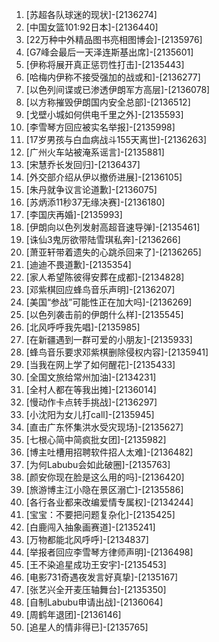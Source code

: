 
1. [苏超各队球迷的现状]-[2136274]
1. [中国女篮101:92日本]-[2136440]
1. [22万种中外精品图书亮相图博会]-[2135976]
1. [G7峰会最后一天泽连斯基出席]-[2135601]
1. [伊称将展开真正惩罚性打击]-[2135443]
1. [哈梅内伊称不接受强加的战或和]-[2136277]
1. [以色列间谍或已渗透伊朗军方高层]-[2136078]
1. [以方称摧毁伊朗国内安全总部]-[2136512]
1. [戈壁小城如何供电千里之外]-[2135593]
1. [李雪琴方回应被实名举报]-[2135998]
1. [17岁男孩与白血病战斗155天离世]-[2136263]
1. [广州火车站被淹系谣言]-[2135881]
1. [宋慧乔长发回归]-[2136437]
1. [外交部介绍从伊以撤侨进展]-[2136105]
1. [朱丹就争议言论道歉]-[2136075]
1. [苏炳添11秒37无缘决赛]-[2136180]
1. [李国庆再婚]-[2135993]
1. [伊朗向以色列发射高超音速导弹]-[2135461]
1. [诛仙3鬼厉欲带陆雪琪私奔]-[2136266]
1. [萧亚轩带着遗失的心跳杀回来了]-[2136265]
1. [迪迪不畏道歉]-[2135354]
1. [家人希望陈彼得安葬在成都]-[2134828]
1. [邓紫棋回应蜂鸟音乐声明]-[2136207]
1. [美国“参战”可能性正在加大吗]-[2136269]
1. [以色列袭击前的伊朗什么样]-[2135545]
1. [北风呼呼我先唱]-[2135985]
1. [在新疆遇到一群可爱的小朋友]-[2135933]
1. [蜂鸟音乐要求邓紫棋删除侵权内容]-[2135941]
1. [当我在网上学了如何醒花]-[2135433]
1. [全国文旅给常州加油]-[2134231]
1. [全村人都在等我出摊]-[2136014]
1. [慢动作卡点转手挑战]-[2136297]
1. [小沈阳为女儿打call]-[2135945]
1. [直击广东怀集洪水受灾现场]-[2135627]
1. [七根心简中简疯批女团]-[2135982]
1. [博主吐槽用招聘软件招人太难]-[2136482]
1. [为何Labubu会如此破圈]-[2135763]
1. [颜安你现在脸是这么用的吗]-[2136420]
1. [旅游博主江小隐在景区溺亡]-[2135586]
1. [各行各业都来改编爱情专属权]-[2134244]
1. [宝宝：不要把问题复杂化]-[2135425]
1. [白鹿闯入抽象画赛道]-[2135241]
1. [万物都能北风呼呼]-[2134837]
1. [举报者回应李雪琴方律师声明]-[2136498]
1. [王不染追星成功王安宇]-[2135453]
1. [电影731奇遇夜发言好真挚]-[2135167]
1. [张艺兴全开麦压轴舞台]-[2135350]
1. [自制Labubu申请出战]-[2136064]
1. [周鹤年退团]-[2136146]
1. [追星人的情非得已]-[2135765]